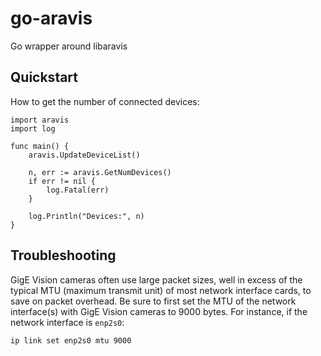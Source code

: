 # go-aravis

Go wrapper around libaravis


## Quickstart

How to get the number of connected devices:

    import aravis
    import log

    func main() {
        aravis.UpdateDeviceList()

        n, err := aravis.GetNumDevices()
        if err != nil {
            log.Fatal(err)
        }

        log.Println("Devices:", n)
    }

## Troubleshooting

GigE Vision cameras often use large packet sizes, well in excess of the typical MTU (maximum transmit unit) of most network interface cards, to save on packet overhead. Be sure to first set the MTU of the network interface(s) with GigE Vision cameras to 9000 bytes. For instance, if the network interface is `enp2s0`:

    ip link set enp2s0 mtu 9000
